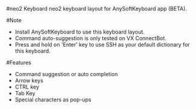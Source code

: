 #neo2 Keyboard
neo2 keyboard layout for AnySoftKeyboard app (BETA).


#Note
* Install AnySoftKeyboard to use this keyboard layout.
* Command auto-suggestion is only tested on VX ConnectBot.
* Press and hold on 'Enter' key to use SSH as your default dictionary for this keyboard.


#Features
* Command suggestion or auto completion
* Arrow keys
* CTRL key
* Tab Key
* Special characters as pop-ups
